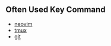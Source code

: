 
## Often Used Key Command
* [neovim](./nvim/vim_often_used_bind.md)
* [tmux](./tmux_often_used_bind.md)
* [git](./git_often_used_command.md)
